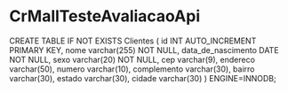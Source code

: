 # CrMallTesteAvaliacaoApi

CREATE TABLE IF NOT EXISTS Clientes (
    id INT AUTO_INCREMENT PRIMARY KEY,
    nome varchar(255) NOT NULL,
    data_de_nascimento DATE NOT NULL,
    sexo varchar(20) NOT NULL,
    cep varchar(9),
    endereco varchar(50),
    numero varchar(10),
    complemento varchar(30),
    bairro varchar(30),
    estado varchar(30),
    cidade varchar(30)
)  ENGINE=INNODB;
